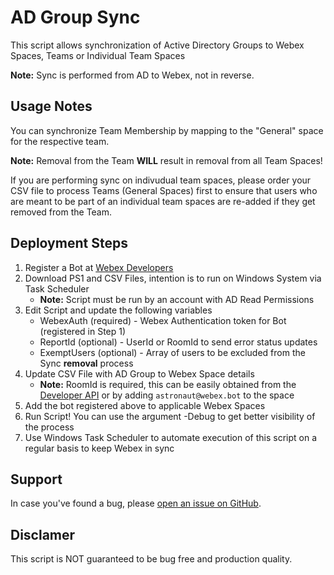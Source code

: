 # AD Group Sync

This script allows synchronization of Active Directory Groups to Webex Spaces, Teams or Individual Team Spaces

**Note:** Sync is performed from AD to Webex, not in reverse.

## Usage Notes

You can synchronize Team Membership by mapping to the "General" space for the respective team.

**Note:** Removal from the Team **WILL** result in removal from all Team Spaces!

If you are performing sync on indivudual team spaces, please order your CSV file to process Teams (General Spaces) first to ensure that users who are meant to be part of an individual team spaces are re-added if they get removed from the Team.

## Deployment Steps
1. Register a Bot at [Webex Developers](https://developer.webex.com/my-apps)
2. Download PS1 and CSV Files, intention is to run on Windows System via Task Scheduler
    - **Note:** Script must be run by an account with AD Read Permissions
3. Edit Script and update the following variables
    - WebexAuth (required) - Webex Authentication token for Bot (registered in Step 1)
    - ReportId (optional) - UserId or RoomId to send error status updates
    - ExemptUsers (optional) - Array of users to be excluded from the Sync **removal** process
4. Update CSV File with AD Group to Webex Space details
    - **Note:** RoomId is required, this can be easily obtained from the [Developer API](https://developer.webex.com/docs/api/v1/rooms/list-rooms) or by adding `astronaut@webex.bot` to the space
5. Add the bot registered above to applicable Webex Spaces
6. Run Script! You can use the argument -Debug to get better visibility of the process
7. Use Windows Task Scheduler to automate execution of this script on a regular basis to keep Webex in sync

## Support

In case you've found a bug, please [open an issue on GitHub](../../../issues).

## Disclamer

This script is NOT guaranteed to be bug free and production quality.
